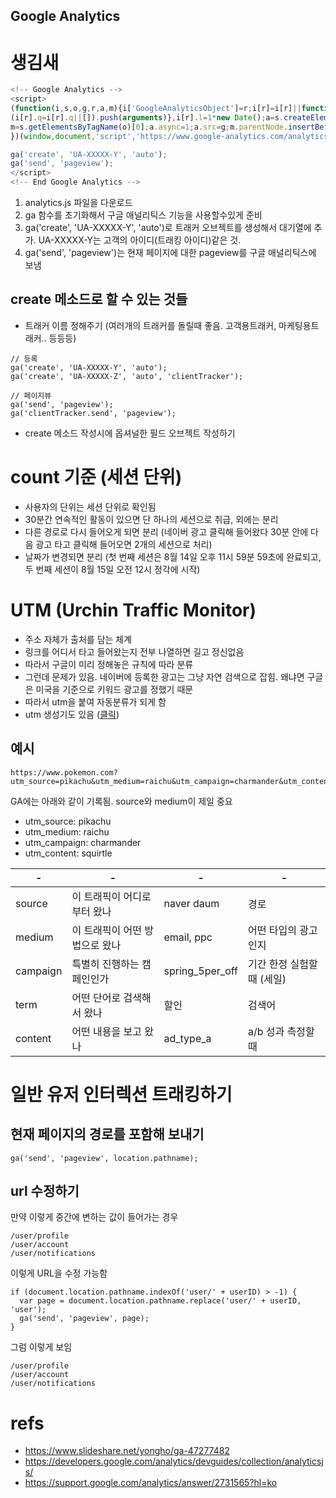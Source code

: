 Google Analytics
---

# 생김새
```js
<!-- Google Analytics -->
<script>
(function(i,s,o,g,r,a,m){i['GoogleAnalyticsObject']=r;i[r]=i[r]||function(){
(i[r].q=i[r].q||[]).push(arguments)},i[r].l=1*new Date();a=s.createElement(o),
m=s.getElementsByTagName(o)[0];a.async=1;a.src=g;m.parentNode.insertBefore(a,m)
})(window,document,'script','https://www.google-analytics.com/analytics.js','ga');

ga('create', 'UA-XXXXX-Y', 'auto');
ga('send', 'pageview');
</script>
<!-- End Google Analytics -->
```

1. analytics.js 파일을 다운로드
2. ga 함수를 초기화해서 구글 애널리틱스 기능을 사용할수있게 준비
3. ga('create', 'UA-XXXXX-Y', 'auto')로 트래커 오브젝트를 생성해서 대기열에 추가. UA-XXXXX-Y는 고객의 아이디(트래킹 아이디)같은 것.
4. ga('send', 'pageview')는 현재 페이지에 대한 pageview를 구글 애널리틱스에 보냄

## create 메소드로 할 수 있는 것들
* 트래커 이름 정해주기 (여러개의 트래커를 돌릴때 좋음. 고객용트래커, 마케팅용트래커.. 등등등)
```
// 등록
ga('create', 'UA-XXXXX-Y', 'auto');
ga('create', 'UA-XXXXX-Z', 'auto', 'clientTracker');

// 페이지뷰
ga('send', 'pageview');
ga('clientTracker.send', 'pageview');
```
* create 메소드 작성시에 옵셔널한 필드 오브젝트 작성하기

# count 기준 (세션 단위)
* 사용자의 단위는 세션 단위로 확인됨
* 30분간 연속적인 활동이 있으면 단 하나의 세션으로 취급, 외에는 분리
* 다른 경로로 다시 들어오게 되면 분리 (네이버 광고 클릭해 들어왔다 30분 안에 다음 광고 타고 클릭해 들어오면 2개의 세션으로 처리)
* 날짜가 변경되면 분리 (첫 번째 세션은 8월 14일 오후 11시 59분 59초에 완료되고, 두 번째 세션이 8월 15일 오전 12시 정각에 시작)

# UTM (Urchin Traffic Monitor)
* 주소 자체가 출처를 담는 체계
* 링크를 어디서 타고 들어왔는지 전부 나열하면 길고 정신없음
* 따라서 구글이 미리 정해놓은 규칙에 따라 분류
* 그런데 문제가 있음. 네이버에 등록한 광고는 그냥 자연 검색으로 잡힘. 왜냐면 구글은 미국을 기준으로 키워드 광고를 정했기 때문
* 따라서 utm을 붙여 자동분류가 되게 함
* utm 생성기도 있음 ([클릭](https://support.google.com/analytics/answer/1033867))


## 예시
```
https://www.pokemon.com?utm_source=pikachu&utm_medium=raichu&utm_campaign=charmander&utm_content=squirtle
```
GA에는 아래와 같이 기록됨. source와 medium이 제일 중요

* utm_source: pikachu
* utm_medium: raichu
* utm_campaign: charmander
* utm_content: squirtle

| - | - | - | - |
|----------|--------------------------------|-----------------|----------------------------|
| source   | 이 트래픽이 어디로부터 왔나    | naver daum      | 경로         |
| medium   | 이 트래픽이 어떤 방법으로 왔나 | email, ppc      | 어떤 타입의 광고인지       |
| campaign | 특별히 진행하는 캠페인인가     | spring_5per_off | 기간 한정 실험할 때 (세일) |
| term     | 어떤 단어로 검색해서 왔나 | 할인 | 검색어 | 
| content  | 어떤 내용을 보고 왔나 | ad_type_a | a/b 성과 측정할 때


# 일반 유저 인터렉션 트래킹하기
## 현재 페이지의 경로를 포함해 보내기
```
ga('send', 'pageview', location.pathname);
```

## url 수정하기
만약 이렇게 중간에 변하는 값이 들어가는 경우
```
/user/profile
/user/account
/user/notifications
```

이렇게 URL을 수정 가능함
```
if (document.location.pathname.indexOf('user/' + userID) > -1) {
  var page = document.location.pathname.replace('user/' + userID, 'user');
  ga('send', 'pageview', page);
}
```

그럼 이렇게 보임
```
/user/profile
/user/account
/user/notifications
```


# refs
- https://www.slideshare.net/yongho/ga-47277482
- https://developers.google.com/analytics/devguides/collection/analyticsjs/
- https://support.google.com/analytics/answer/2731565?hl=ko
